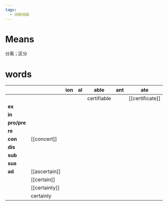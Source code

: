 ```yaml
---
tags:
  - 词根词缀
---
```

# Means
分离；区分
# words
|             |               | **ion** | **al** | **able**    | **ant** | **ate**         |
| ----------- | ------------- | ------- | ------ | ----------- | ------- | --------------- |
|             |               |         |        | certifiable |         | [[certificate]] |
| **ex**      |               |         |        |             |         |                 |
| **in**      |               |         |        |             |         |                 |
| **pro/pre** |               |         |        |             |         |                 |
| **re**      |               |         |        |             |         |                 |
| **con**     | [[concert]]   |         |        |             |         |                 |
| **dis**     |               |         |        |             |         |                 |
| **sub**     |               |         |        |             |         |                 |
| **sus**     |               |         |        |             |         |                 |
| **ad**      | [[ascertain]] |         |        |             |         |                 |
|             | [[certain]]   |         |        |             |         |                 |
|             | [[certainty]] |         |        |             |         |                 |
|             | certainly     |         |        |             |         |                 |
